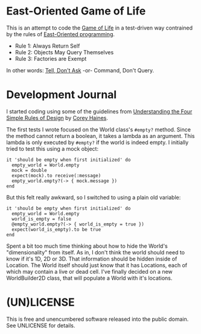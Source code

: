 # East-Oriented Game of Life

This is an attempt to code the [Game of Life](https://en.wikipedia.org/wiki/Conway%27s_Game_of_Life) in a test-driven way contrained by the rules of [East-Oriented programming](http://www.confreaks.com/videos/4825-RubyConf2014-eastward-ho-a-clear-path-through-ruby-with-oo).

* Rule 1: Always Return Self
* Rule 2: Objects May Query Themselves
* Rule 3: Factories are Exempt

In other words: [Tell, Don't Ask](http://c2.com/cgi/wiki?TellDontAsk) -or- Command, Don't Query.

# Development Journal

I started coding using some of the guidelines from [Understanding the Four Simple Rules of Design](https://leanpub.com/4rulesofsimpledesignhttps://leanpub.com/4rulesofsimpledesign) by [Corey Haines](https://twitter.com/coreyhaines).

The first tests I wrote focused on the World class's `#empty?` method. Since the method cannot return a boolean, it takes a lambda as an argument. This lambda is only executed by `#empty?` if the world is indeed empty. I initially tried to test this using a mock object:

    it 'should be empty when first initialized' do
      empty_world = World.empty
      mock = double
      expect(mock).to receive(:message)
      empty_world.empty?(-> { mock.message })
    end

But this felt really awkward, so I switched to using a plain old variable:

    it 'should be empty when first initialized' do
      empty_world = World.empty
      world_is_empty = false
      @empty_world.empty?(-> { world_is_empty = true })
      expect(world_is_empty).to be true
    end
    
Spent a bit too much time thinking about how to hide the World's "dimensionality" from itself. As in, I don't think the world should need to know if it's 1D, 2D or 3D. That information should be hidden inside of Location. The World itself should just know that it has Locations, each of which may contain a live or dead cell. I've finally decided on a new WorldBuilder2D class, that will populate a World with it's locations.

# (UN)LICENSE

This is free and unencumbered software released into the public domain. See UNLICENSE for details.